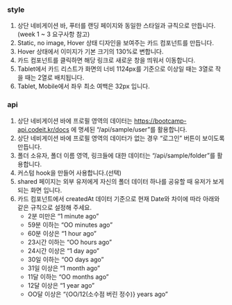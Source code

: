### style

1. 상단 네비게이션 바, 푸터를 랜딩 페이지와 동일한 스타일과 규칙으로 만듭니다. (week 1 ~ 3 요구사항 참고)
2. Static, no image, Hover 상태 디자인을 보여주는 카드 컴포넌트를 만듭니다.
3. Hover 상태에서 이미지가 기본 크기의 130%로 변합니다.
4. 카드 컴포넌트를 클릭하면 해당 링크로 새로운 창을 띄워서 이동합니다.
5. Tablet에서 카드 리스트가 화면의 너비 1124px를 기준으로 이상일 때는 3열로 작을 때는 2열로 배치됩니다.
6. Tablet, Mobile에서 좌우 최소 여백은 32px 입니다.

### api

1. 상단 네비게이션 바에 프로필 영역의 데이터는 https://bootcamp-api.codeit.kr/docs 에 명세된 “/api/sample/user”를 활용합니다.
2. 상단 네비게이션 바에 프로필 영역의 데이터가 없는 경우 “로그인” 버튼이 보이도록 만듭니다.
3. 폴더 소유자, 폴더 이름 영역, 링크들에 대한 데이터는 “/api/sample/folder”를 활용합니다.
4. 커스텀 hook을 만들어 사용합니다.(선택)
5. shared 페이지는 외부 유저에게 자신의 폴더 데이터 하나를 공유할 때 유저가 보게되는 화면 입니다.
6. 카드 컴포넌트에서 createdAt 데이터 기준으로 현재 Date와 차이에 따라 아래와 같은 규칙으로 설정해 주세요.
   - 2분 미만은 “1 minute ago”
   - 59분 이하는 “OO minutes ago”
   - 60분 이상은 “1 hour ago”
   - 23시간 이하는 “OO hours ago”
   - 24시간 이상은 “1 day ago”
   - 30일 이하는 “OO days ago”
   - 31일 이상은 “1 month ago”
   - 11달 이하는 “OO months ago”
   - 12달 이상은 “1 year ago”
   - OO달 이상은 “{OO/12(소수점 버린 정수)} years ago”
